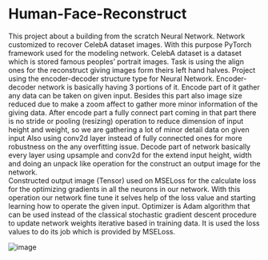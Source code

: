 # Human-Face-Reconstruct
This project about a building from the scratch Neural Network. Network customized to recover CelebA dataset images. With this purpose PyTorch framework used for the modeling network. CelebA dataset is a dataset which is stored famous peoples’ portrait images. 
Task is using the align ones for the reconstruct giving images form theirs left hand halves. Project using the encoder-decoder structure type for Neural Network. Encoder-decoder network is basically having 3 portions of it. 
Encode part of it gather any data can be taken on given input. Besides this part also image size reduced due to make a zoom affect to gather more minor information of the giving data.
 After encode part a fully connect part coming in that part there is no stride or pooling (resizing) operation to reduce dimension of input height and weight, so we are gathering a lot of minor detail data on given input Also using conv2d layer instead of fully connected ones for more robustness on the any overfitting issue. 
Decode part of network basically every layer using upsample and conv2d for the extend input height, width and doing an unpack like operation for the construct an output image for the network.  
Constructed output image (Tensor) used on MSELoss for the calculate loss for the optimizing gradients in all the neurons in our network. With this operation our network fine tune it selves help of the loss value and starting learning how to operate the given input.
Optimizer is Adam algorithm that can be used instead of the classical stochastic gradient descent procedure to update network weights iterative based in training data. It is used the loss values to do its job which is provided by MSELoss.

![image](https://user-images.githubusercontent.com/58566560/172106939-23924575-0b98-432c-beca-29366081d23a.png)
